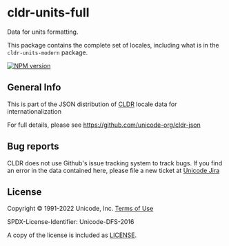 # cldr-units-full

Data for units formatting.

This package contains the complete set of locales, including what is in the `cldr-units-modern` package.


[![NPM version](https://img.shields.io/npm/v/cldr-units-full.svg?style=flat)](https://www.npmjs.org/package/cldr-units-full)

## General Info

This is part of the JSON distribution of [CLDR](http://cldr.unicode.org/)
locale data for internationalization

For full details, please see <https://github.com/unicode-org/cldr-json>

## Bug reports

CLDR does not use Github's issue tracking system to track bugs.  If you find an error in
the data contained here, please file a new ticket at [Unicode Jira](https://unicode-org.atlassian.net/projects/CLDR/issues)

## License

Copyright © 1991-2022 Unicode, Inc.
[Terms of Use](http://www.unicode.org/copyright.html)

SPDX-License-Identifier: Unicode-DFS-2016

A copy of the license is included as [LICENSE](./LICENSE).
